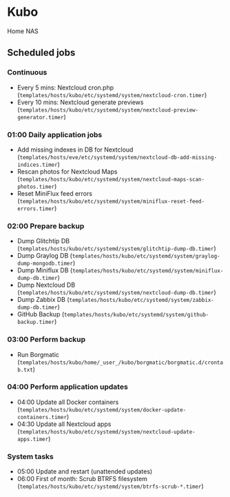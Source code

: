 # Kubo

Home NAS

## Scheduled jobs

### Continuous

- Every 5 mins: Nextcloud cron.php (`templates/hosts/kubo/etc/systemd/system/nextcloud-cron.timer`)
- Every 10 mins: Nextcloud generate previews (`templates/hosts/kubo/etc/systemd/system/nextcloud-preview-generator.timer`)

### 01:00 Daily application jobs

- Add missing indexes in DB for Nextcloud (`templates/hosts/eve/etc/systemd/system/nextcloud-db-add-missing-indices.timer`)
- Rescan photos for Nextcloud Maps (`templates/hosts/kubo/etc/systemd/system/nextcloud-maps-scan-photos.timer`)
- Reset MiniFlux feed errors (`templates/hosts/kubo/etc/systemd/system/miniflux-reset-feed-errors.timer`)

### 02:00 Prepare backup

- Dump Glitchtip DB (`templates/hosts/kubo/etc/systemd/system/glitchtip-dump-db.timer`)
- Dump Graylog DB (`templates/hosts/kubo/etc/systemd/system/graylog-dump-mongodb.timer`)
- Dump Miniflux DB (`templates/hosts/kubo/etc/systemd/system/miniflux-dump-db.timer`)
- Dump Nextcloud DB (`templates/hosts/kubo/etc/systemd/system/nextcloud-dump-db.timer`)
- Dump Zabbix DB (`templates/hosts/kubo/etc/systemd/system/zabbix-dump-db.timer`)
- GitHub Backup (`templates/hosts/kubo/etc/systemd/system/github-backup.timer`)

### 03:00 Perform backup

- Run Borgmatic (`templates/hosts/kubo/home/_user_/kubo/borgmatic/borgmatic.d/crontab.txt`)

### 04:00 Perform application updates

- 04:00 Update all Docker containers (`templates/hosts/kubo/etc/systemd/system/docker-update-containers.timer`)
- 04:30 Update all Nextcloud apps (`templates/hosts/kubo/etc/systemd/system/nextcloud-update-apps.timer`)

### System tasks

- 05:00 Update and restart (unattended updates)
- 06:00 First of month: Scrub BTRFS filesystem (`templates/hosts/kubo/etc/systemd/system/btrfs-scrub-*.timer`)
